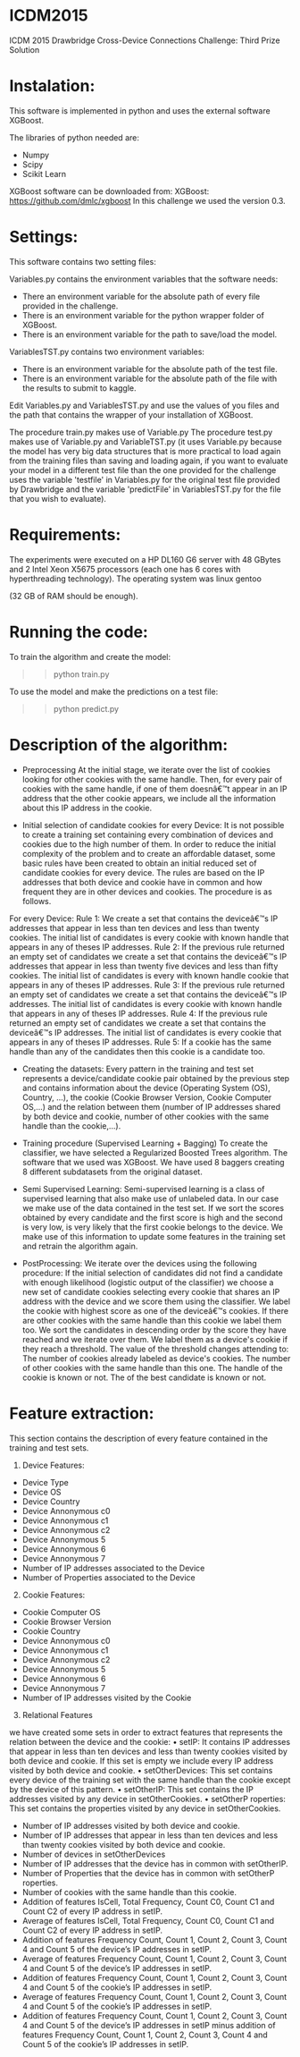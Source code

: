 # ICDM2015

ICDM 2015 Drawbridge Cross-Device Connections Challenge: Third Prize Solution

Instalation:
============

This software is implemented in python and uses the external software XGBoost.

The libraries of python needed are:
 - Numpy
 - Scipy
 - Scikit Learn

XGBoost software can be downloaded from:
XGBoost: https://github.com/dmlc/xgboost
In this challenge we used the version 0.3.


Settings:
=========

This software contains two setting files:

Variables.py contains the environment variables that the software needs:

 * There an environment variable for the absolute path of every file provided in the challenge.
 * There is an environment variable for the python wrapper folder of XGBoost.
 * There is an environment variable for the path to save/load the model.

VariablesTST.py contains two environment variables:

 * There is an environment variable for the absolute path of the test file.
 * There is an environment variable for the absolute path of the file with the results to submit to kaggle.

Edit Variables.py and VariablesTST.py and use the values of you files and the path that contains the wrapper of your installation of XGBoost.

The procedure train.py makes use of Variable.py
The procedure test.py makes use of Variable.py and VariableTST.py (it uses Variable.py because the model has very big data structures that is more practical to load again from the training files than saving and loading again, if you want to evaluate your model in a different test file than the one provided for the challenge uses the variable 'testfile' in Variables.py for the original test file provided by Drawbridge and the variable 'predictFile' in VariablesTST.py for the file that you wish to evaluate).

Requirements:
=============

The experiments were executed on a HP DL160 G6 server with 48 GBytes and 2 Intel Xeon X5675 processors (each one has 6 cores with hyperthreading technology).
The operating system was linux gentoo

(32 GB of RAM should be enough).

Running the code:
=================

To train the algorithm and create the model:

>>python train.py

To use the model and make the predictions on a test file:

>>python predict.py


Description of the algorithm:
=============================

* Preprocessing
At the initial stage, we iterate over the list of cookies looking for other cookies with the same handle. Then, for every pair of cookies with the same handle, if one of them doesnâ€™t appear in an IP address that the other cookie appears, we include all the information about this IP address in the cookie.

* Initial selection of candidate cookies for every Device:
It is not possible to create a training set containing every combination of devices and cookies due to the high number of them. In order to reduce the initial complexity of the problem and to create an affordable dataset, some basic rules have been created to obtain an initial reduced set of candidate cookies for every device. The rules are based on the IP addresses that both device and cookie have in common and how frequent they are in other devices and cookies. The procedure is as follows.

For every Device:
Rule 1: We create a set that contains the deviceâ€™s IP addresses that appear in less than ten devices and less than twenty cookies. The initial list of candidates is every cookie with known handle that appears in any of theses IP addresses.
Rule 2: If the previous rule returned an empty set of candidates we create a set that contains the deviceâ€™s IP addresses that appear in less than twenty five devices and less than fifty cookies. The initial list of candidates is every with known handle cookie that appears in any of theses IP addresses.
Rule 3: If the previous rule returned an empty set of candidates we create a set that contains the deviceâ€™s IP addresses. The initial list of candidates is every cookie with known handle that appears in any of theses IP addresses.
Rule 4: If the previous rule returned an empty set of candidates we create a set that contains the deviceâ€™s IP addresses. The initial list of candidates is every cookie that appears in any of theses IP addresses.
Rule 5: If a cookie has the same handle than any of the candidates then this cookie is a candidate too.

* Creating the datasets:
Every pattern in the training and test set represents a device/candidate cookie pair obtained by the previous step and contains information about the device (Operating System (OS), Country, ...), the cookie (Cookie Browser Version, Cookie Computer OS,...) and the relation between them (number of IP addresses shared by both device and cookie, number of other cookies with the same handle than the cookie,...).

* Training procedure (Supervised Learning + Bagging)
To create the classifier, we have selected a Regularized Boosted Trees algorithm. The software that we used was XGBoost.
We have used 8 baggers creating 8 different subdatasets from the original dataset.

* Semi Supervised Learning:
Semi-supervised learning is a class of supervised learning that also make use of unlabeled data. In our case we make use of the data contained in the test set. If we sort the scores obtained by every candidate and the first score is high and the second is very low, is very likely that the first cookie belongs to the device. We make use of this information to update some features in the training set and retrain the algorithm again.

* PostProcessing:
We iterate over the devices using the following procedure:
If the initial selection of candidates did not find a candidate with enough likelihood (logistic output of the classifier) we choose a new set of candidate cookies selecting every cookie that shares an IP address with the device and we score them using the classifier.
We label the cookie with highest score as one of the deviceâ€™s cookies. If there are other cookies with the same handle than this cookie we label them too.
We sort the candidates in descending order by the score they have reached and we iterate over them. We label them as a device's cookie if they reach a threshold.
The value of the threshold changes attending to:
 The number of cookies already labeled as device's cookies.
 The number of other cookies with the same handle than this one.
 The handle of the cookie is known or not.
 The of the best candidate is known or not.

Feature extraction:
===================

This section contains the description of every feature contained in the training and test sets.

1) Device Features:
 * Device Type
 * Device OS
 * Device Country
 * Device Annonymous c0
 * Device Annonymous c1
 * Device Annonymous c2
 * Device Annonymous 5
 * Device Annonymous 6
 * Device Annonymous 7
 * Number of IP addresses associated to the Device
 * Number of Properties associated to the Device

2) Cookie Features:
 * Cookie Computer OS
 * Cookie Browser Version
 * Cookie Country
 * Device Annonymous c0
 * Device Annonymous c1
 * Device Annonymous c2
 * Device Annonymous 5
 * Device Annonymous 6
 * Device Annonymous 7
 * Number of IP addresses visited by the Cookie

3) Relational Features

we have created some sets in order to extract features that represents the relation between the device and the cookie:
• setIP: It contains IP addresses that appear in less than ten devices and less than twenty cookies visited by both device and cookie. If this set is empty we include every IP address visited by both device and cookie.
• setOtherDevices: This set contains every device of the training set with the same handle than the cookie except by the device of this pattern.
• setOtherIP: This set contains the IP addresses visited by any device in setOtherCookies.
• setOtherP roperties: This set contains the properties visited by any device in setOtherCookies.

  * Number of IP addresses visited by both device and cookie.
  * Number of IP addresses that appear in less than ten devices and less than twenty cookies visited by both device and cookie.
  * Number of devices in setOtherDevices
  * Number of IP addresses that the device has in common with setOtherIP.
  * Number of Properties that the device has in common with setOtherP roperties.
  * Number of cookies with the same handle than this cookie.
  * Addition of features IsCell, Total Frequency, Count C0, Count C1 and Count C2 of every IP address in setIP.
  * Average of features IsCell, Total Frequency, Count C0, Count C1 and Count C2 of every IP address in setIP.
  * Addition of features Frequency Count, Count 1, Count 2, Count 3, Count 4 and Count 5 of the device’s IP addresses in setIP.
  * Average of features Frequency Count, Count 1, Count 2, Count 3, Count 4 and Count 5 of the device’s IP addresses in setIP.
  * Addition of features Frequency Count, Count 1, Count 2, Count 3, Count 4 and Count 5 of the cookie’s IP addresses in setIP.
  * Average of features Frequency Count, Count 1, Count 2, Count 3, Count 4 and Count 5 of the cookie’s IP addresses in setIP.
  * Addition of features Frequency Count, Count 1, Count 2, Count 3, Count 4 and Count 5 of the device’s IP addresses in setIP minus addition of features Frequency Count, Count 1, Count 2, Count 3, Count 4 and Count 5 of the cookie’s IP addresses in setIP.






